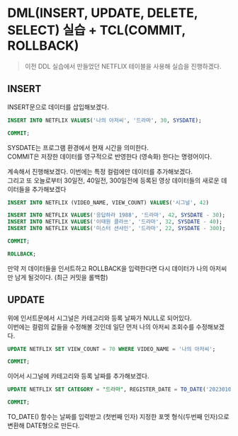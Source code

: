 # DML(INSERT, UPDATE, DELETE, SELECT) 실습 + TCL(COMMIT, ROLLBACK)

> 이전 DDL 실습에서 만들었던 NETFLIX 테이블을 사용해 실습을 진행하겠다.

## INSERT

INSERT문으로 데이터를 삽입해보겠다.

```sql
INSERT INTO NETFLIX VALUES('나의 아저씨', '드라마', 30, SYSDATE); 

COMMIT;
```

SYSDATE는 프로그램 환경에서 현재 시간을 의미한다.  
COMMIT은 저장한 데이터를 영구적으로 반영한다 (영속화) 한다는 명령어이다.
  
계속해서 진행해보겠다. 이번에는 특정 컬럼에만 데이터를 추가해보겠다.  
그리고 또 오늘로부터 30일전, 40일전, 300일전에 등록된 영상 데이터들의 새로운 데이터들을 추가해보겠다
```sql
INSERT INTO NETFLIX (VIDEO_NAME, VIEW_COUNT) VALUES('시그널', 42)

INSERT INTO NETFLIX VALUES('응답하라 1988', '드라마', 42, SYSDATE - 30); 
INSERT INTO NETFLIX VALUES('이태원 클라쓰', '드라마', 32, SYSDATE - 40); 
INSERT INTO NETFLIX VALUES('미스터 션샤인', '드라마', 22, SYSDATE - 300); 

COMMIT;

ROLLBACK;
```

만약 저 데이터들을 인서트하고 ROLLBACK을 입력한다면 다시 데이터가 나의 아저씨만 남게 될것이다. (최근 커밋을 롤백함)

## UPDATE
위에 인서트문에서 시그널은 카테고리와 등록 날짜가 NULL로 되어있다.  
이번에는 컬럼의 값들을 수정해볼 것인데 일단 먼저 나의 아저씨 조회수를 수정해보겠다.

```sql
UPDATE NETFLIX SET VIEW_COUNT = 70 WHERE VIDEO_NAME = '나의 아저씨';

COMMIT;
```

이어서 시그널에 카테고리와 등록 날짜를 추가해보겠다.

```sql
UPDATE NETFLIX SET CATEGORY = "드라마", REGISTER_DATE = TO_DATE('20230101', 'YYYYMMDD') =  WHERE VIDEO_NAME = '시그널';

COMMIT;
```

TO_DATE() 함수는 날짜를 입력받고 (첫번째 인자) 지정한 포멧 형식(두번째 인자)으로 변환해 DATE형으로 만든다. 